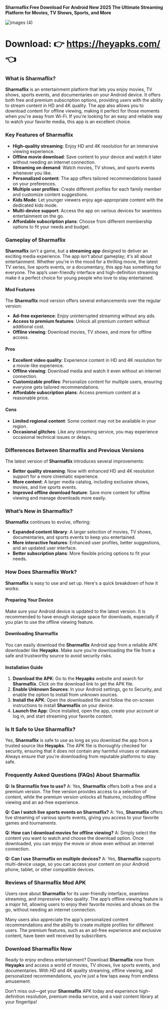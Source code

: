 **Sharmaflix Free Download For Android New 2025 The Ultimate Streaming Platform for Movies, TV Shows, Sports, and More**

![images (4)](https://github.com/user-attachments/assets/05354f48-8897-4c66-9274-b28bde384e50)


# Download: 👉 https://heyapks.com/ 👈


### What is Sharmaflix?

**Sharmaflix** is an entertainment platform that lets you enjoy movies, TV shows, sports events, and documentaries on your Android device. It offers both free and premium subscription options, providing users with the ability to stream content in HD and 4K quality. The app also allows you to download content for offline viewing, making it perfect for those moments when you're away from Wi-Fi. If you're looking for an easy and reliable way to watch your favorite media, this app is an excellent choice.

### Key Features of Sharmaflix

- **High-quality streaming**: Enjoy HD and 4K resolution for an immersive viewing experience.
- **Offline movie download**: Save content to your device and watch it later without needing an internet connection.
- **Streaming on demand**: Watch movies, TV shows, and sports events whenever you like.
- **Personalized content**: The app offers tailored recommendations based on your preferences.
- **Multiple user profiles**: Create different profiles for each family member and customize content suggestions.
- **Kids Mode**: Let younger viewers enjoy age-appropriate content with the dedicated kids mode.
- **Multi-device support**: Access the app on various devices for seamless entertainment on the go.
- **Affordable subscription plans**: Choose from different membership options to fit your needs and budget.

### Gameplay of Sharmaflix

**Sharmaflix** isn't a game, but a **streaming app** designed to deliver an exciting media experience. The app isn't about gameplay; it's all about entertainment. Whether you're in the mood for a thrilling movie, the latest TV series, live sports events, or a documentary, this app has something for everyone. The app’s user-friendly interface and high-definition streaming make it a perfect choice for young people who love to stay entertained.

#### Mod Features

The **Sharmaflix** mod version offers several enhancements over the regular version:
- **Ad-free experience**: Enjoy uninterrupted streaming without any ads.
- **Access to premium features**: Unlock all premium content without additional cost.
- **Offline viewing**: Download movies, TV shows, and more for offline access.

#### Pros

- **Excellent video quality**: Experience content in HD and 4K resolution for a movie-like experience.
- **Offline viewing**: Download media and watch it even without an internet connection.
- **Customizable profiles**: Personalize content for multiple users, ensuring everyone gets tailored recommendations.
- **Affordable subscription plans**: Access premium content at a reasonable price.

#### Cons

- **Limited regional content**: Some content may not be available in your region.
- **Occasional glitches**: Like any streaming service, you may experience occasional technical issues or delays.

### Differences Between Sharmaflix and Previous Versions

The latest version of **Sharmaflix** introduces several improvements:
- **Better quality streaming**: Now with enhanced HD and 4K resolution support for a more cinematic experience.
- **More content**: A larger media catalog, including exclusive shows, movies, and live sports events.
- **Improved offline download feature**: Save more content for offline viewing and manage downloads more easily.

### What’s New in Sharmaflix?

**Sharmaflix** continues to evolve, offering:
- **Expanded content library**: A larger selection of movies, TV shows, documentaries, and sports events to keep you entertained.
- **More interactive features**: Enhanced user profiles, better suggestions, and an updated user interface.
- **Better subscription plans**: More flexible pricing options to fit your needs.

### How Does Sharmaflix Work?

**Sharmaflix** is easy to use and set up. Here's a quick breakdown of how it works:

#### Preparing Your Device
Make sure your Android device is updated to the latest version. It is recommended to have enough storage space for downloads, especially if you plan to use the offline viewing feature.

#### Downloading Sharmaflix
You can easily download the **Sharmaflix** Android app from a reliable APK downloader like **Heyapks**. Make sure you’re downloading the file from a safe and trustworthy source to avoid security risks.

#### Installation Guide

1. **Download the APK**: Go to the **Heyapks** website and search for **Sharmaflix**. Click on the download link to get the APK file.
2. **Enable Unknown Sources**: In your Android settings, go to Security, and enable the option to install from unknown sources.
3. **Install the APK**: Open the downloaded file and follow the on-screen instructions to install **Sharmaflix** on your device.
4. **Launch the App**: Once installed, open the app, create your account or log in, and start streaming your favorite content.

### Is It Safe to Use Sharmaflix?

Yes, **Sharmaflix** is safe to use as long as you download the app from a trusted source like **Heyapks**. The APK file is thoroughly checked for security, ensuring that it does not contain any harmful viruses or malware. Always ensure that you're downloading from reputable platforms to stay safe.

### Frequently Asked Questions (FAQs) About Sharmaflix

**Q: Is Sharmaflix free to use?**
A: Yes, **Sharmaflix** offers both a free and a premium version. The free version provides access to a selection of content, while the premium version unlocks all features, including offline viewing and an ad-free experience.

**Q: Can I watch live sports events on Sharmaflix?**
A: Yes, **Sharmaflix** offers live streaming of various sports events, giving you access to your favorite games and tournaments.

**Q: How can I download movies for offline viewing?**
A: Simply select the content you want to watch and choose the download option. Once downloaded, you can enjoy the movie or show even without an internet connection.

**Q: Can I use Sharmaflix on multiple devices?**
A: Yes, **Sharmaflix** supports multi-device usage, so you can access your content on your Android phone, tablet, or other compatible devices.

### Reviews of Sharmaflix Mod APK

Users rave about **Sharmaflix** for its user-friendly interface, seamless streaming, and impressive video quality. The app’s offline viewing feature is a major hit, allowing users to enjoy their favorite movies and shows on the go, without needing an internet connection.

Many users also appreciate the app's personalized content recommendations and the ability to create multiple profiles for different users. The premium features, such as an ad-free experience and exclusive content, have been well received by subscribers.

### Download Sharmaflix Now

Ready to enjoy endless entertainment? Download **Sharmaflix** now from **Heyapks** and access a world of movies, TV shows, live sports events, and documentaries. With HD and 4K quality streaming, offline viewing, and personalized recommendations, you’re just a few taps away from endless amusement. 

Don’t miss out—get your **Sharmaflix** APK today and experience high-definition resolution, premium media service, and a vast content library at your fingertips!
